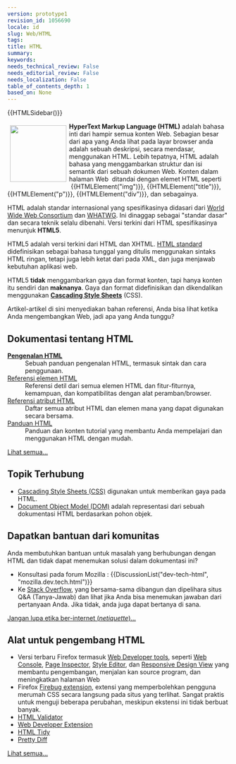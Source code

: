 ```yaml
---
version: prototype1
revision_id: 1056690
locale: id
slug: Web/HTML
tags: 
title: HTML
summary: 
keywords: 
needs_technical_review: False
needs_editorial_review: False
needs_localization: False
table_of_contents_depth: 1
based_on: None
---
```

<div>{{HTMLSidebar()}}</div>

<p><strong><img alt="" src="/files/3563/HTML5_Logo_128.png" style="float:left; height:128px; margin:6px; width:128px" /><span class="seoSummary">HyperText Markup Language (HTML)</span></strong><span class="seoSummary">&nbsp;adalah bahasa inti dari hampir semua konten Web.&nbsp;Sebagian besar dari apa yang Anda lihat pada layar browser anda adalah sebuah deskripsi, secara mendasar, menggunakan HTML.</span>&nbsp;Lebih tepatnya, HTML adalah bahasa yang menggambarkan struktur dan isi semantik dari sebuah dokumen Web. Konten dalam halaman Web &nbsp;ditandai dengan elemet HTML seperti &nbsp;{{HTMLElement("img")}}, {{HTMLElement("title")}}, {{HTMLElement("p")}}, {{HTMLElement("div")}}, dan sebagainya.</p>

<p>HTML adalah standar internasional yang spesifikasinya didasari dari <a class="external" href="http://www.w3.org/">World Wide Web Consortium</a> dan <a href="http://www.whatwg.org/" title="http://www.whatwg.org/">WHATWG</a>. Ini dinaggap sebagai "standar dasar" dan secara teknik selalu dibenahi. Versi terkini dari HTML spesifikasinya menunjuk <strong>HTML5</strong>.</p>

<p>HTML5 adalah versi terkini dari HTML dan XHTML. <a href="http://www.whatwg.org/specs/web-apps/current-work/multipage/" title="http://www.whatwg.org/specs/web-apps/current-work/multipage/">HTML standard</a> didefinisikan sebagai bahasa tunggal yang ditulis menggunakan sintaks HTML ringan, tetapi juga lebih ketat dari pada XML, dan juga menjawab kebutuhan aplikasi web.</p>

<p>HTML5 <span id="result_box" lang="id"><span class="hps"><strong>tidak</strong> menggambarkan</span> <span class="hps">gaya dan</span> <span class="hps">format</span> <span class="hps">konten</span></span>, <span id="result_box" lang="id"><span>tapi</span> <span class="hps">hanya konten</span> <span class="hps">itu sendiri dan</span> <strong><span class="hps">maknanya</span></strong></span>. <span id="result_box" lang="id"><span class="hps">Gaya dan</span> <span class="hps">format</span></span> <span id="result_box" lang="id"><span class="hps">didefinisikan</span> <span class="hps">dan dikendalikan</span> <span class="hps">menggunakan</span></span> <a href="/id/docs/Web/CSS" title="/en-US/docs/Web/CSS"><strong>Cascading Style Sheets</strong></a> (CSS).</p>

<p><span id="result_box" lang="id"><span class="hps">Artikel-artikel</span> <span class="hps">di sini</span> <span class="hps">menyediakan bahan</span> <span class="hps">referensi,</span> <span class="hps">Anda bisa lihat</span> <span class="hps">ketika</span> <span class="hps">Anda mengembangkan</span> <span class="hps">Web</span><span>,</span> <span class="hps">jadi apa</span> <span class="hps">yang Anda tunggu</span><span>?</span></span></p>

<div class="cleared topicpage-table">
<div class="section">
<h2 class="Documentation" id="Documentation" name="Documentation">Dokumentasi tentang HTML</h2>

<dl>
 <dt><a href="/id/docs/Web/Guide/HTML/Introduction" title="Introduction to HTML"><strong>Pengenalan HTML</strong></a></dt>
 <dd>Sebuah panduan pengenalan HTML, termasuk sintak dan cara penggunaan.</dd>
 <dt><a href="/id/docs/Web/HTML/Element" title="HTML/Element">Referensi elemen HTML</a></dt>
 <dd>Referensi detil dari semua elemen HTML dan fitur-fiturnya, kemampuan, dan kompatibilitas dengan alat peramban/browser.</dd>
 <dt><a href="/id/docs/Web/HTML/Attributes" title="HTML/Attributes">Referensi atribut HTML</a></dt>
 <dd>Daftar semua atribut HTML dan elemen mana yang dapat digunakan secara bersama.</dd>
 <dt><a href="/id/docs/Web/Guide/HTML" title="/en-US/docs/Web/Guide/HTML">Panduan HTML</a></dt>
 <dd>Panduan dan konten tutorial yang membantu Anda mempelajari dan menggunakan HTML dengan mudah.</dd>
</dl>

<p><span class="alllinks"><a href="/id/docs/Web/tag/HTML" title="Article tagged: HTML">Lihat semua...</a></span></p>

<h2 class="Related_Topics" id="Related_Topics" name="Related_Topics">Topik Terhubung</h2>

<ul>
 <li><a href="/id/docs/Web/CSS" title="CSS">Cascading Style Sheets (CSS)</a> digunakan untuk memberikan gaya pada HTML.</li>
 <li><a href="/id/docs/Web/DOM" title="Document Object Model (DOM)">Document Object Model (DOM)</a> adalah representasi dari sebuah dokumentasi HTML berdasarkan pohon objek.</li>
</ul>
</div>

<div class="section">
<h2 class="Community" id="Community" name="Community">Dapatkan bantuan dari komunitas</h2>

<p>Anda membutuhkan bantuan untuk masalah yang berhubungan dengan HTML dan tidak dapat menemukan solusi dalam dokumentasi ini?</p>

<ul>
 <li>Konsultasi pada forum Mozilla : {{DiscussionList("dev-tech-html", "mozilla.dev.tech.html")}}</li>
 <li>Ke <a href="http://stackoverflow.com/questions/tagged/html" title="http://stackoverflow.com/questions/tagged/css">Stack Overflow</a>, yang bersama-sama dibangun dan dipelihara situs Q&amp;A (Tanya-Jawab) dan lihat jika Anda bisa menemukan jawaban dari pertanyaan Anda. Jika tidak, anda juga dapat bertanya di sana.</li>
</ul>

<p><span class="alllinks"><a href="http://www.catb.org/~esr/faqs/smart-questions.html">Jangan lupa etika ber-internet (<em>netiquette</em>)...</a></span></p>

<h2 class="Tools" id="Tools" name="Tools">Alat untuk pengembang HTML</h2>

<ul>
 <li>Versi terbaru Firefox termasuk <a href="/id/docs/Tools#Integrated_into_Firefox" title="/en-US/docs/Tools#Integrated_into_Firefox">Web Developer tools</a>, seperti <a href="/id/docs/Tools/Web_Console" title="/en-US/docs/Tools/Web_Console">Web Console</a>, <a href="/id/docs/Tools/Page_Inspector" title="/en-US/docs/Tools/Page_Inspector">Page Inspector</a>, <a href="/id/docs/Tools/Style_Editor" title="/en-US/docs/Tools/Style_Editor">Style Editor</a>, dan <a href="/id/docs/Tools/Responsive_Design_View" title="/en-US/docs/Tools/Responsive_Design_View">Responsive Design View</a> yang membantu pengembangan, menjalan kan source program, dan meningkatkan halaman Web</li>
 <li>Firefox <a class="link-https" href="/id/docs/firefox/addon/1843">Firebug extension</a><span class="external">, extensi</span> yang memperbolehkan pengguna merumah CSS secara langsung pada situs yang terlihat. <span id="result_box" lang="id"><span class="hps">Sangat praktis</span> <span class="hps">untuk menguji</span> <span class="hps">beberapa perubahan</span><span>, meskipun</span> <span class="hps">ekstensi ini</span> <span class="hps">tidak berbuat banyak</span></span>.</li>
 <li><a class="external" href="http://validator.w3.org/">HTML Validator</a></li>
 <li><a class="link-https" href="https://addons.mozilla.org/en-US/firefox/addon/web-developer/">Web Developer Extension</a></li>
 <li><a class="external" href="http://tidy.sourceforge.net/">HTML Tidy</a></li>
 <li><a class="external" href="http://prettydiff.com/?html">Pretty Diff</a></li>
</ul>

<p><span class="alllinks"><a href="/id/docs/tag/HTML:Tools" title="Article tagged: HTML:Tools">Lihat semua...</a></span></p>
</div>
</div>

<p>&nbsp;</p>

